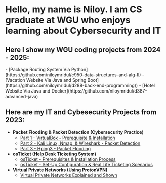 <h1>Hello, my name is Niloy. I am CS graduate at WGU who enjoys learning about Cybersecurity and IT </h1>

<h2>Here I show my WGU coding projects from 2024 - 2025:</h2>
  - [Package Routing System Via Python](https://github.com/niloymridul/c950-data-structures-and-alg-II)
  - [Vacation Website Via Java and Spring Boot](https://github.com/niloymridul/d288-back-end-programming))
  - [Hotel Website Via Java and Docker](https://github.com/niloymridul/d387-advanced-java)


<h2>Here are my IT and Cybesecurity Projects from 2023:</h2>

- <b>Packet Flooding & Packet Detection (Cybersecurity Practice)</b>
  - [Part 1 - VirtualBox - Prerequisite & Installation](https://github.com/niloymridul/virtualbox-prereqs)
  - [Part 2 - Kali Linux, Nmap, & Wireshark - Packet Detection](https://github.com/niloymridul/klmwdetect)
  - [Part 3 - Hping3 - Packet Flooding](https://github.com/niloymridul/hpingflood)
- <b>osTicket (Help Desk Ticketing System)</b>
  - [osTicket - Prerequisites & Installation Process](https://github.com/niloymridul/osprereqs)
  - [osTicket - Set-Up Configuration & Real Life Ticketing Scenarios](https://github.com/niloymridul/osconfig)
- <b>Virtual Private Networks (Using ProtonVPN)</b>
  - [Virtual Private Networks Explained and Shown](https://github.com/niloymridul/vpntalked)


